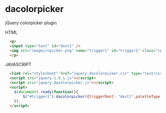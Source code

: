 dacolorpicker
=============

jQuery colorpicker plugin


HTML
```html
  <p>
  <input type="text" id="dest1" />
  <img src="images/cpicker.png" name="trigger1" id="trigger1" class="cpicker">
  </p>
```
JAVASCRIPT
```html
  <link rel="stylesheet" href="jquery.dacolorpicker.css" type="text/css"/>
  <script src="jquery-1.9.1.js"></script>
  <script src="jquery.dacolorpicker.js"></script>
  <script>
    $(document).ready(function(){
		$("#trigger1").dacolorpicker({triggerDest: "dest1",paletteType: "palettePattern2"});
	});
  </script>
```
